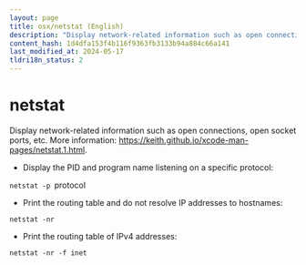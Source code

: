 ```yaml
---
layout: page
title: osx/netstat (English)
description: "Display network-related information such as open connections, open socket ports, etc."
content_hash: 1d4dfa153f4b116f9363fb3133b94a884c66a141
last_modified_at: 2024-05-17
tldri18n_status: 2
---
```

# netstat

Display network-related information such as open connections, open socket ports, etc.
More information: <https://keith.github.io/xcode-man-pages/netstat.1.html>.

- Display the PID and program name listening on a specific protocol:

`netstat -p `<span class="tldr-var badge badge-pill bg-dark-lm bg-white-dm text-white-lm text-dark-dm font-weight-bold">protocol</span>

- Print the routing table and do not resolve IP addresses to hostnames:

`netstat -nr`

- Print the routing table of IPv4 addresses:

`netstat -nr -f inet`
